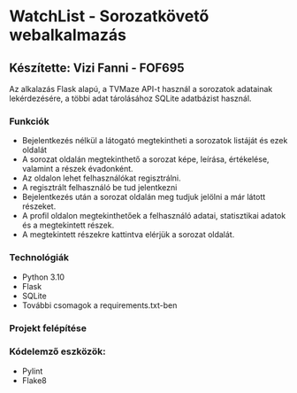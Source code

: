 # WatchList - Sorozatkövető webalkalmazás
## Készítette: Vizi Fanni - FOF695

Az alkalazás Flask alapú, a TVMaze API-t használ a sorozatok adatainak lekérdezésére, a többi adat tárolásához SQLite adatbázist használ.

### Funkciók

- Bejelentkezés nélkül a látogató megtekintheti a sorozatok listáját és ezek oldalát
- A sorozat oldalán megtekinthető a sorozat képe, leírása, értékelése, valamint a részek évadonként.
- Az oldalon lehet felhasználókat regisztrálni.
- A regisztrált felhasználó be tud jelentkezni
- Bejelentkezés után a sorozat oldalán meg tudjuk jelölni a már látott részeket.
- A profil oldalon megtekinthetőek a felhasználó adatai, statisztikai adatok és a megtekintett részek.
- A megtekintett részekre kattintva elérjük a sorozat oldalát.

### Technológiák

- Python 3.10
- Flask
- SQLite
- További csomagok a requirements.txt-ben

### Projekt felépítése


### Kódelemző eszközök:

- Pylint
- Flake8